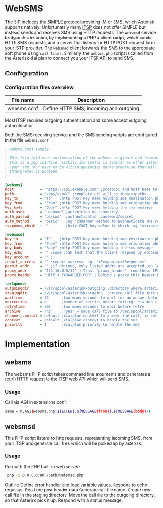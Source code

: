 #  WebSMS

The [SIP](wikipedia.org/wiki/Session_Initiation_Protocol) includes the [SIMPLE](wikipedia.org/wiki/SIMPLE_(instant_messaging_protocol)) protocol providing [IM](wikipedia.org/wiki/Instant_messaging) or [SMS](wikipedia.org/wiki/SMS), which Asterisk supports natively. Unfortunately many [ITSP](wikipedia.org/wiki/Internet_telephony_service_provider) does not offer SIMPLE but instead sends and receives SMS using HTTP requests. The `websmsd` service bridges this imitation, by implementing a PHP a client script, which sends HTTP SMS requests, and a server that listens for HTTP POST request form your ISTP provider. The `websmsd` client forwards the SMS to the appropriate soft phone using `call files`. Similarly, the `websms.php` script is called from the Asterisk dial plan to connect you your ITSP API to send SMS. 

## Configuration

### Configuration files overview

| File name        | Description                                                  |
| ---------------- | ------------------------------------------------------------ |
| websms.conf      | Define HTTP SMS, incoming and outgoing                       |

Most ITSP requires outgoing authentication and some accept outgoing authentication.

Both the SMS receiving service and the SMS sending scripts are configured in the file `websms.conf`

```ini
; websms.conf.sample
;
; This file hold user customization of the websms originate and termination.
; This is a php ini file. Luckily its syntax is similar to other asterisk conf files.
; "yes" and "no" have to be within quotation marks otherwise they will be 
; interpreted as Boolean.
;

[websms]
host            = "https://api.example.com" ;protocol and host name to send sms to
path            = "/sms/send/" ;complete url will be <host><path>
key_to          = "To"   ;http POST key name holding sms destination phone number
key_from        = "From" ;http POST key name holding sms orignating phone number
key_body        = "Body" ;http POST key name holding the sms message
auth_user       = "usename" ;autentcion username/key
auth_passwd     = "passwd"  ;authentication password/secret
auth_method     = "basic"   ;eg "zadarma" method to authenticate sms request
response_check  = ""        ;http POST key=value to check, eg "status=success"

[websmsd]
key_to          = "To"   ;http POST key name holding sms destination phone number
key_from        = "From" ;http POST key name holding sms orignating phone number
key_body        = "Body" ;http POST key name holding the sms message
key_echo        = "" ;some ITSP test that the client respond by echoing it value, eg "zd_echo"
key_account     = "" ;
report_success  = "" ;report success, eg, "<Response></Response>"
permit_addr     = "" ;if defined, only listed addrs are accepted, eg 185.45.152.42,3.104.90.0/24,3.1.77.0/24
proxy_addr      = "172.16.0.0/12" ; Trust "proxy_header" from these IPs, eg 10.0.0.0/8,172.16.0.0/12,192.168.0.0/16
proxy_header    = "HTTP_X_FORWARDED_FOR" ; Behind a proxy this header hold the real client IP

[astqueue]
outgoingdir     = /var/spool/asterisk/outgoing ;directory where asterisk picks up call files
stagingdir      = /var/spool/asterisk/staging  ;create call file here and then move to outgoing
waittime        = 45      ;how many seconds to wait for an answer before the call fails
maxretries      = 0       ;number of retries before failing. 0 = don't retry if fails
retrytime       = 300     ;how many seconds to wait before retry
archive         = "no"    ;"yes" = save call file to /var/spool/asterisk/outgoing_done
channel_context = default ;dialplan context to answer the call, ie set up the channel
context         = default ;dialplan context to handle the sms
priority        = 1       ;dialplan priority to handle the sms
```

# Implementation

## websms
The websms PHP script takes command line arguments and generates a (curl) HTTP
request to the ITSP web API which will send SMS.

### Usage
Call via AGI in extensions.conf:
```bash
same = n,AGI(websms.php,${EXTEN},${MESSAGE(from)},${MESSAGE(body)})
```
## websmsd
 This PHP script listens to http requests, representing incoming SMS,
 from your ITSP and generate call files which will be picked up by asterisk.

### Usage
Run with the PHP built-in web server:
```bash
 php -S 0.0.0.0:80 /path/websmsd.php
```
 Outline
 Define error handler and load variable values.
 Respond to echo requests.
 Read the post header data
 Generate call file name.
 Create new call file in the staging directory.
 Move the call file to the outgoing directory, so that Asterisk pick it up.
 Respond with a status message.

